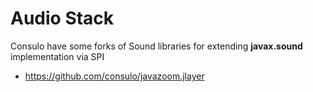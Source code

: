 # Audio Stack

Consulo have some forks of Sound libraries for extending **javax.sound** implementation via SPI

* https://github.com/consulo/javazoom.jlayer
